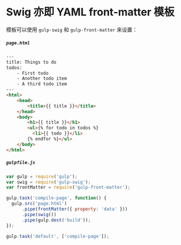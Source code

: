 # Swig 亦即 YAML front-matter 模板
模板可以使用 `gulp-swig` 和 `gulp-front-matter` 来设置：

##### `page.html`

```html
---
title: Things to do
todos:
    - First todo
    - Another todo item
    - A third todo item
---
<html>
    <head>
        <title>{{ title }}</title>
    </head>
    <body>
        <h1>{{ title }}</h1>
        <ul>{% for todo in todos %}
          <li>{{ todo }}</li>
        {% endfor %}</ul>
    </body>
</html>
```

##### `gulpfile.js`

```js
var gulp = require('gulp');
var swig = require('gulp-swig');
var frontMatter = require('gulp-front-matter');

gulp.task('compile-page', function() {
  gulp.src('page.html')
      .pipe(frontMatter({ property: 'data' }))
      .pipe(swig())
      .pipe(gulp.dest('build'));
});

gulp.task('default', ['compile-page']);
```

